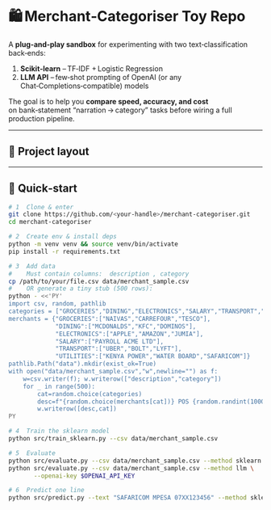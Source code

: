 # 🛍️ Merchant‑Categoriser Toy Repo

A **plug‑and‑play sandbox** for experimenting with two text‑classification back‑ends:

1. **Scikit‑learn** – TF‑IDF + Logistic Regression  
2. **LLM API** – few‑shot prompting of OpenAI (or any Chat‑Completions‑compatible) models

The goal is to help you **compare speed, accuracy, and cost** on bank‑statement “narration → category” tasks before wiring a full production pipeline.

---

## 📂 Project layout


---

## 🚀 Quick‑start

```bash
# 1  Clone & enter
git clone https://github.com/<your-handle>/merchant-categoriser.git
cd merchant-categoriser

# 2  Create env & install deps
python -m venv venv && source venv/bin/activate
pip install -r requirements.txt

# 3  Add data
#    Must contain columns:  description , category
cp /path/to/your/file.csv data/merchant_sample.csv
#    OR generate a tiny stub (500 rows):
python - <<'PY'
import csv, random, pathlib
categories = ["GROCERIES","DINING","ELECTRONICS","SALARY","TRANSPORT","UTILITIES"]
merchants = {"GROCERIES":["NAIVAS","CARREFOUR","TESCO"],
             "DINING":["MCDONALDS","KFC","DOMINOS"],
             "ELECTRONICS":["APPLE","AMAZON","JUMIA"],
             "SALARY":["PAYROLL ACME LTD"],
             "TRANSPORT":["UBER","BOLT","LYFT"],
             "UTILITIES":["KENYA POWER","WATER BOARD","SAFARICOM"]}
pathlib.Path("data").mkdir(exist_ok=True)
with open("data/merchant_sample.csv","w",newline="") as f:
    w=csv.writer(f); w.writerow(["description","category"])
    for _ in range(500):
        cat=random.choice(categories)
        desc=f"{random.choice(merchants[cat])} POS {random.randint(1000,9999)}"
        w.writerow([desc,cat])
PY

# 4  Train the sklearn model
python src/train_sklearn.py --csv data/merchant_sample.csv

# 5  Evaluate
python src/evaluate.py --csv data/merchant_sample.csv --method sklearn
python src/evaluate.py --csv data/merchant_sample.csv --method llm \
       --openai-key $OPENAI_API_KEY

# 6  Predict one line
python src/predict.py --text "SAFARICOM MPESA 07XX123456" --method sklearn
